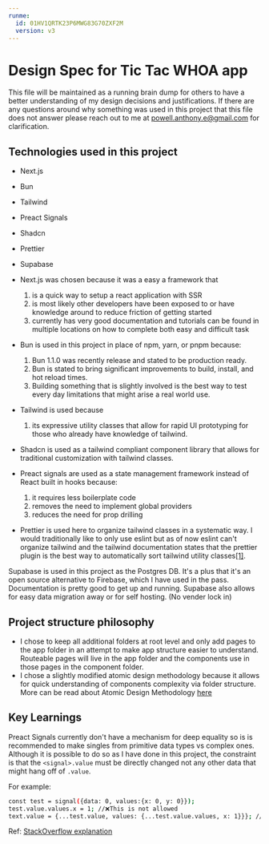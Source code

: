 ```yaml
---
runme:
  id: 01HV1QRTK23P6MWG83G70ZXF2M
  version: v3
---
```


# Design Spec for Tic Tac WHOA app

This file will be maintained as a running brain dump for others to have a better understanding of my design decisions and justifications. If there are any questions around why something was used in this project that this file does not answer please reach out to me at powell.anthony.e@gmail.com for clarification.

## Technologies used in this project

- Next.js
- Bun
- Tailwind
- Preact Signals
- Shadcn
- Prettier
- Supabase

- Next.js was chosen because it was a easy a framework that

   1. is a quick way to setup a react application with SSR
   2. is most likely other developers have been exposed to or have knowledge around to reduce friction of getting started
   3. currently has very good documentation and tutorials can be found in multiple locations on how to complete both easy and difficult task

- Bun is used in this project in place of npm, yarn, or pnpm because:

   1. Bun 1.1.0 was recently release and stated to be production ready.
   2. Bun is stated to bring significant improvements to build, install, and hot reload times.
   3. Building something that is slightly involved is the best way to test every day limitations that might arise a real world use.

- Tailwind is used because

   1. its expressive utility classes that allow for rapid UI prototyping for those who already have knowledge of tailwind.

- Shadcn is used as a tailwind compliant component library that allows for traditional customization with tailwind classes.
- Preact signals are used as a state management framework instead of React built in hooks because:

   1. it requires less boilerplate code
   2. removes the need to implement global providers
   3. reduces the need for prop drilling

- Prettier is used here to organize tailwind classes in a systematic way. I would traditionally like to only use eslint but as of now eslint can't organize tailwind and the tailwind documentation states that the prettier plugin is the best way to automatically sort tailwind utility classes[[1]](https://tailwindcss.com/blog/automatic-class-sorting-with-prettier#how-classes-are-sorted).

Supabase is used in this project as the Postgres DB. It's a plus that it's an open source alternative to Firebase, which I have used in the pass. Documentation is pretty good to get up and running. Supabase also allows for easy data migration away or for self hosting. (No vender  lock in)

## Project structure philosophy

- I chose to keep all additional folders at root level and only add pages to the app folder in an attempt to make app structure easier to understand. Routeable pages will live in the app folder and the components use in those pages in the component folder.
- I chose a slightly modified atomic design methodology because it allows for quick understanding of components complexity via folder structure. More can be read about Atomic Design Methodology [here](https://atomicdesign.bradfrost.com/chapter-2/)

## Key Learnings

Preact Signals currently don't have a mechanism for deep equality so is is recommended to make singles from primitive data types vs complex ones. Although it is possible to do so as I have done in this project, the constraint is that the `<signal>.value` must be directly changed not any other data that might hang off of `.value`.

For example:

```sh {"id":"01HV65DP6APX3WJKRDSSE4AGXK"}
const test = signal({data: 0, values:{x: 0, y: 0}});
test.value.values.x = 1; //❌This is not allowed
text.value = {...test.value, values: {...test.value.values, x: 1}}}; //✅ This is allowed 
```

Ref: [StackOverflow explanation](https://stackoverflow.com/questions/75876994/how-to-change-value-of-properties-with-signal#:~:text=The%20issue%20you%27re%20running%20into%20is%20that%20you%27re,to%20assign%20to%20the%20signal%27s%20value%20property%20directly.)